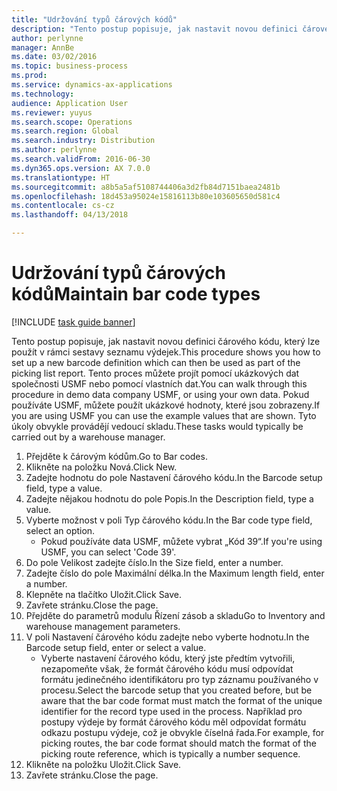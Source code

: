 ```yaml
---
title: "Udržování typů čárových kódů"
description: "Tento postup popisuje, jak nastavit novou definici čárového kódu, který lze použít v rámci sestavy seznamu výdejek."
author: perlynne
manager: AnnBe
ms.date: 03/02/2016
ms.topic: business-process
ms.prod: 
ms.service: dynamics-ax-applications
ms.technology: 
audience: Application User
ms.reviewer: yuyus
ms.search.scope: Operations
ms.search.region: Global
ms.search.industry: Distribution
ms.author: perlynne
ms.search.validFrom: 2016-06-30
ms.dyn365.ops.version: AX 7.0.0
ms.translationtype: HT
ms.sourcegitcommit: a8b5a5af5108744406a3d2fb84d7151baea2481b
ms.openlocfilehash: 18d453a95024e15816113b80e103605650d581c4
ms.contentlocale: cs-cz
ms.lasthandoff: 04/13/2018

---
```

# <a name="maintain-bar-code-types"></a><span data-ttu-id="22410-103">Udržování typů čárových kódů</span><span class="sxs-lookup"><span data-stu-id="22410-103">Maintain bar code types</span></span>

[!INCLUDE [task guide banner](../../includes/task-guide-banner.md)]

<span data-ttu-id="22410-104">Tento postup popisuje, jak nastavit novou definici čárového kódu, který lze použít v rámci sestavy seznamu výdejek.</span><span class="sxs-lookup"><span data-stu-id="22410-104">This procedure shows you how to set up a new barcode definition which can then be used as part of the picking list report.</span></span> <span data-ttu-id="22410-105">Tento proces můžete projít pomocí ukázkových dat společnosti USMF nebo pomocí vlastních dat.</span><span class="sxs-lookup"><span data-stu-id="22410-105">You can walk through this procedure in demo data company USMF, or using your own data.</span></span> <span data-ttu-id="22410-106">Pokud používáte USMF, můžete použít ukázkové hodnoty, které jsou zobrazeny.</span><span class="sxs-lookup"><span data-stu-id="22410-106">If you are using USMF you can use the example values that are shown.</span></span> <span data-ttu-id="22410-107">Tyto úkoly obvykle provádějí vedoucí skladu.</span><span class="sxs-lookup"><span data-stu-id="22410-107">These tasks would typically be carried out by a warehouse manager.</span></span>

1. <span data-ttu-id="22410-108">Přejděte k čárovým kódům.</span><span class="sxs-lookup"><span data-stu-id="22410-108">Go to Bar codes.</span></span>
2. <span data-ttu-id="22410-109">Klikněte na položku Nová.</span><span class="sxs-lookup"><span data-stu-id="22410-109">Click New.</span></span>
3. <span data-ttu-id="22410-110">Zadejte hodnotu do pole Nastavení čárového kódu.</span><span class="sxs-lookup"><span data-stu-id="22410-110">In the Barcode setup field, type a value.</span></span>
4. <span data-ttu-id="22410-111">Zadejte nějakou hodnotu do pole Popis.</span><span class="sxs-lookup"><span data-stu-id="22410-111">In the Description field, type a value.</span></span>
5. <span data-ttu-id="22410-112">Vyberte možnost v poli Typ čárového kódu.</span><span class="sxs-lookup"><span data-stu-id="22410-112">In the Bar code type field, select an option.</span></span>
    * <span data-ttu-id="22410-113">Pokud používáte data USMF, můžete vybrat „Kód 39“.</span><span class="sxs-lookup"><span data-stu-id="22410-113">If you're using USMF, you can select 'Code 39'.</span></span>  
6. <span data-ttu-id="22410-114">Do pole Velikost zadejte číslo.</span><span class="sxs-lookup"><span data-stu-id="22410-114">In the Size field, enter a number.</span></span>
7. <span data-ttu-id="22410-115">Zadejte číslo do pole Maximální délka.</span><span class="sxs-lookup"><span data-stu-id="22410-115">In the Maximum length field, enter a number.</span></span>
8. <span data-ttu-id="22410-116">Klepněte na tlačítko Uložit.</span><span class="sxs-lookup"><span data-stu-id="22410-116">Click Save.</span></span>
9. <span data-ttu-id="22410-117">Zavřete stránku.</span><span class="sxs-lookup"><span data-stu-id="22410-117">Close the page.</span></span>
10. <span data-ttu-id="22410-118">Přejděte do parametrů modulu Řízení zásob a skladu</span><span class="sxs-lookup"><span data-stu-id="22410-118">Go to Inventory and warehouse management parameters.</span></span>
11. <span data-ttu-id="22410-119">V poli Nastavení čárového kódu zadejte nebo vyberte hodnotu.</span><span class="sxs-lookup"><span data-stu-id="22410-119">In the Barcode setup field, enter or select a value.</span></span>
    * <span data-ttu-id="22410-120">Vyberte nastavení čárového kódu, který jste předtím vytvořili, nezapomeňte však, že formát čárového kódu musí odpovídat formátu jedinečného identifikátoru pro typ záznamu používaného v procesu.</span><span class="sxs-lookup"><span data-stu-id="22410-120">Select the barcode setup that you created before, but be aware that the bar code format must match the format of the unique identifier for the record type used in the process.</span></span> <span data-ttu-id="22410-121">Například pro postupy výdeje by formát čárového kódu měl odpovídat formátu odkazu postupu výdeje, což je obvykle číselná řada.</span><span class="sxs-lookup"><span data-stu-id="22410-121">For example, for picking routes, the bar code format should match the format of the picking route reference, which is typically a number sequence.</span></span>  
12. <span data-ttu-id="22410-122">Klikněte na položku Uložit.</span><span class="sxs-lookup"><span data-stu-id="22410-122">Click Save.</span></span>
13. <span data-ttu-id="22410-123">Zavřete stránku.</span><span class="sxs-lookup"><span data-stu-id="22410-123">Close the page.</span></span>

